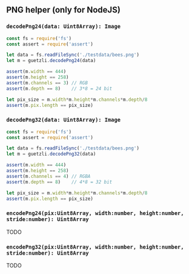 
## PNG helper (only for NodeJS)

### `decodePng24(data: Uint8Array): Image`

```js
const fs = require('fs')
const assert = require('assert')

let data = fs.readFileSync('./testdata/bees.png')
let m = guetzli.decodePng24(data)

assert(m.width == 444)
assert(m.height == 258)
assert(m.channels == 3) // RGB
assert(m.depth == 8)    // 3*8 = 24 bit

let pix_size = m.width*m.height*m.channels*m.depth/8
assert(m.pix.length == pix_size)
```

### `decodePng32(data: Uint8Array): Image`

```js
const fs = require('fs')
const assert = require('assert')

let data = fs.readFileSync('./testdata/bees.png')
let m = guetzli.decodePng32(data)

assert(m.width == 444)
assert(m.height == 258)
assert(m.channels == 4) // RGBA
assert(m.depth == 8)    // 4*8 = 32 bit

let pix_size = m.width*m.height*m.channels*m.depth/8
assert(m.pix.length == pix_size)
```

### `encodePng24(pix:Uint8Array, width:number, height:number, stride:number): Uint8Array`

TODO

### `encodePng32(pix:Uint8Array, width:number, height:number, stride:number): Uint8Array`

TODO

